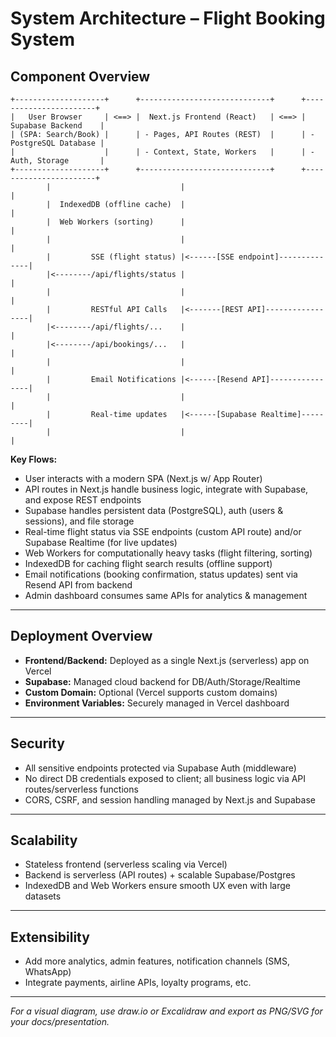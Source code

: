 # System Architecture – Flight Booking System

## **Component Overview**

```
+--------------------+      +-----------------------------+      +-----------------------+
|   User Browser     | <==> |  Next.js Frontend (React)   | <==> |   Supabase Backend    |
| (SPA: Search/Book) |      | - Pages, API Routes (REST)  |      | - PostgreSQL Database |
|                    |      | - Context, State, Workers   |      | - Auth, Storage       |
+--------------------+      +-----------------------------+      +-----------------------+
        |                             |                                   |
        |  IndexedDB (offline cache)  |                                   |
        |  Web Workers (sorting)      |                                   |
        |                             |                                   |
        |         SSE (flight status) |<------[SSE endpoint]--------------|
        |<--------/api/flights/status |                                   |
        |                             |                                   |
        |         RESTful API Calls   |<-------[REST API]-----------------|
        |<--------/api/flights/...    |                                   |
        |<--------/api/bookings/...   |                                   |
        |                             |                                   |
        |         Email Notifications |<------[Resend API]----------------|
        |                             |                                   |
        |         Real-time updates   |<------[Supabase Realtime]---------|
        |                             |                                   |
```

**Key Flows:**
- User interacts with a modern SPA (Next.js w/ App Router)
- API routes in Next.js handle business logic, integrate with Supabase, and expose REST endpoints
- Supabase handles persistent data (PostgreSQL), auth (users & sessions), and file storage
- Real-time flight status via SSE endpoints (custom API route) and/or Supabase Realtime (for live updates)
- Web Workers for computationally heavy tasks (flight filtering, sorting)
- IndexedDB for caching flight search results (offline support)
- Email notifications (booking confirmation, status updates) sent via Resend API from backend
- Admin dashboard consumes same APIs for analytics & management

---

## **Deployment Overview**

- **Frontend/Backend:** Deployed as a single Next.js (serverless) app on Vercel
- **Supabase:** Managed cloud backend for DB/Auth/Storage/Realtime
- **Custom Domain:** Optional (Vercel supports custom domains)
- **Environment Variables:** Securely managed in Vercel dashboard

---

## **Security**

- All sensitive endpoints protected via Supabase Auth (middleware)
- No direct DB credentials exposed to client; all business logic via API routes/serverless functions
- CORS, CSRF, and session handling managed by Next.js and Supabase

---

## **Scalability**

- Stateless frontend (serverless scaling via Vercel)
- Backend is serverless (API routes) + scalable Supabase/Postgres
- IndexedDB and Web Workers ensure smooth UX even with large datasets

---

## **Extensibility**

- Add more analytics, admin features, notification channels (SMS, WhatsApp)
- Integrate payments, airline APIs, loyalty programs, etc.

---

*For a visual diagram, use draw.io or Excalidraw and export as PNG/SVG for your docs/presentation.*
